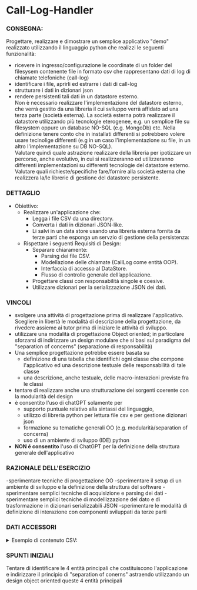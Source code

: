 # Call-Log-Handler

### CONSEGNA:
Progettare, realizzare e dimostrare un semplice applicativo "demo" realizzato utilizzando il linguaggio python che realizzi le seguenti funzionalità:  
- ricevere in ingresso/configurazione le coordinate di un folder del filesysem contenente file in formato csv che rappresentano dati di log di chiamate telefoniche (call-log)  
- identificare i file, aprirli ed estrarre i dati di call-log  
- strutturare i dati in dizionari json  
- rendere persistenti tali dati in un datastore esterno.  
    Non è necessario realizzare l'implementazione del datastore esterno, che verrà gestito da una libreria il cui sviluppo verrà affidato ad una terza parte (società esterna). La società esterna potrà realizzare il datastore utilizzando più tecnologie eterogenee, e.g. un semplice file su filesystem oppure un database NO-SQL (e.g. MongoDb) etc. Nella definizione tenere conto che in installati differenti si potrebbero volere usare tecinolige differenti (e.g in un caso l'implementazione su file, in un altro l'implementazione su DB NO-SQL).  
    Valutare quindi quale astrazione realizzare della libreria per ipotizzare un percorso, anche evolutivo, in cui si realizzeranno ed utilizzeranno differenti implementazioni su differenti tecnologie del datastore esterno. Valutare quali richieste/specifiche fare/fornire alla società esterna che realizzera la/le librerie di gestione del datastore
    persistente.

### DETTAGLIO
- Obiettivo:
    - Realizzare un'applicazione che:
        - Legga i file CSV da una directory.
        - Converta i dati in dizionari JSON-like.
        - Li salvi in un data store usando una libreria esterna fornita da terze parti
            che esponga un servzio di gestione della persistenza:
    - Rispettare i seguenti Requisiti di Design:
        - Separare chiaramente:
            - Parsing dei file CSV.
            - Modellazione delle chiamate (CallLog come entità OOP).
            - Interfaccia di accesso al DataStore.
            - Flusso di controllo generale dell’applicazione.
        - Progettare classi con responsabilità singole e coesive.
        - Utilizzare dizionari per la serializzazione JSON dei dati.

### VINCOLI
- svolgere una attività di progettazione prima di realizzare l'applicativo. Scegliere in libertà le modalità di descrizione della progettazione, da rivedere assieme ai tutor prima di iniziare le attività di sviluppo.
- utilizzare una modalità di progettazione Object oriented; in particolare sforzarsi di indirizzare un design modulare che si basi sul paradigma del "separation of concerns" (separazione di responsabilità)
- Una semplice progettazione potrebbe essere basata su
    - definizione di una tabella che identifichi ogni classe che compone l'applicativo ed una descrizione testuale delle responsabilità di tale classe
    - una descrizione, anche testuale, delle macro-interazioni previste fra le classi
- tentare di realizzare anche una strutturazione dei sorgenti coerente con la modularità del design
- è consentito l'uso di chatGPT solamente per
    - supporto puntuale relativo alla sintassi del linguaggio,
    - utilizzo di libreria python per lettura file csv e per gestione dizionari json
    - formazione su tematiche generali OO (e.g. modularità/separation of concerns)
    - uso di un ambiente di sviluppo (IDE) python
- **NON é consentito** l'uso di ChatGPT per la definizione della struttura generale dell'applicativo

### RAZIONALE DELL'ESERCIZIO
-sperimentare tecniche di progettazione OO
-sperimentare il setup di un ambiente di sviluppo e la definizione della struttura del software
-sperimentare semplici tecniche di acquisizione e parsing dei dati
-sperimentare semplici tecniche di modellizzazione del dato e di trasformazione in dizionari serializzabili JSON
-sperimentare le modalità di definizione di interazione con componenti sviluppati da terze parti

### DATI ACCESSORI
<details>
    <summary>Esempio di contenuto CSV:</summary> 
        timestamp,caller,receiver,duration,status,uniqueCallReference<br>
        2025-05-14T10:23:00,1234567890,0123456789,120,successfully_completed,AABBCCDD<br> 
        2025-05-14T10:24:00,2345678901,3456789012,0,called_busy,EEFFGGHH
</details>

### SPUNTI INIZIALI
Tentare di identificare le 4 entità principali che costituiscono l'applicazione e indirizzare il principio di "separation of conerns" astraendo utilizzando un design object oriented queste 4 entità principali